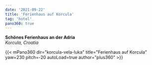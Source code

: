 ```yaml
---
date: '2021-09-22'
title: 'Ferienhaus auf Korcula'
tag: 'hotel'
pano360: true
---
```


**Schönes Ferienhaus an der Adria**  
*Korcula, Croatia*

{{< mPano360
      dir="korcula-vela-luka"
      title="Ferienhaus auf Korcula"
      yaw=230
      pitch=-20
      autoLoad=true
      author="plus360" >}}
